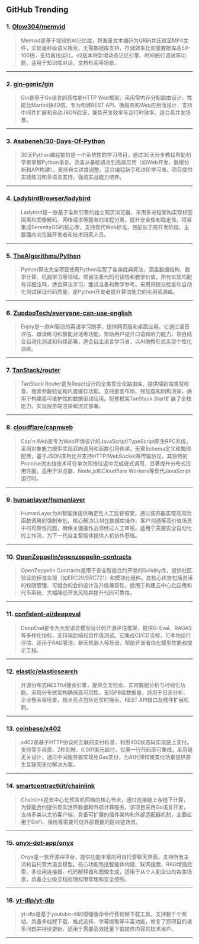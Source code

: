 ## GitHub Trending


### 1. [Olow304/memvid](https://github.com/Olow304/memvid)
> Memvid是基于视频的AI记忆库，将海量文本编码为QR码并压缩至MP4文件，实现毫秒级语义搜索。无需数据库支持，存储效率比向量数据库高50-100倍，支持离线运行。v2版本将新增动态记忆引擎、时间旅行调试等功能，适用于知识库对话、文档检索等场景。
---

### 2. [gin-gonic/gin](https://github.com/gin-gonic/gin)
> Gin是基于Go语言的高性能HTTP Web框架，采用零内存分配路由设计，性能比Martini快40倍。专为构建REST API、微服务和Web应用而设计，支持中间件扩展和自动JSON验证，兼具开发效率与运行时效率，适合高并发场景。
---

### 3. [Asabeneh/30-Days-Of-Python](https://github.com/Asabeneh/30-Days-Of-Python)
> 30天Python编程挑战是一个系统性的学习项目，通过30天分步教程帮助初学者掌握Python语言。涵盖从基础语法到高级应用（如Web开发、数据分析和API构建），支持自主进度调整，适合编程新手和进阶学习者。项目提供实践练习和多语言支持，强调实战能力培养。
---

### 4. [LadybirdBrowser/ladybird](https://github.com/LadybirdBrowser/ladybird)
> Ladybird是一款基于全新引擎的独立网页浏览器，采用多进程架构实现标签隔离和图像解码、网络请求等服务的进程分离，提升安全性和稳定性。项目集成SerenityOS的核心库，支持现代Web标准，目前处于预开发阶段，主要面向浏览器开发者和技术研究人员。
---

### 5. [TheAlgorithms/Python](https://github.com/TheAlgorithms/Python)
> Python算法大全项目使用Python实现了各类经典算法，涵盖数据结构、数学计算、机器学习等领域。项目注重代码可读性和教学价值，所有实现均配有详细注释，适合算法学习、面试准备和教学参考。采用预提交检查和自动化测试保证代码质量，是Python开发者提升算法能力的实用资源库。
---

### 6. [ZuodaoTech/everyone-can-use-english](https://github.com/ZuodaoTech/everyone-can-use-english)
> Enjoy是一款AI驱动的英语学习助手，提供网页版和桌面应用。它通过语音评估、跟读练习和智能对话等功能，帮助用户提升口语和听力能力。项目结合自动化测试和持续部署，适合自主语言学习者，以AI助教形式实现个性化训练。
---

### 7. [TanStack/router](https://github.com/TanStack/router)
> TanStack Router是为React设计的全类型安全路由库，提供端到端类型检查、搜索参数验证和内置缓存功能。支持嵌套布局、预加载和同构渲染，适用于构建高可维护性的数据驱动应用。配套框架TanStack Start扩展了全栈能力，实现服务端渲染和流式部署。
---

### 8. [cloudflare/capnweb](https://github.com/cloudflare/capnweb)
> Cap'n Web是专为Web环境设计的JavaScript/TypeScript原生RPC系统，采用对象能力模型实现双向调用和函数引用传递。无需Schema定义和繁琐配置，基于JSON序列化并支持HTTP/WebSocket等传输协议。其独特的Promise流水线技术可在单次网络往返中完成链式调用，显著提升分布式应用性能。适用于浏览器、Node.js和Cloudflare Workers等现代JavaScript运行时。
---

### 9. [humanlayer/humanlayer](https://github.com/humanlayer/humanlayer)
> HumanLayer为AI智能体提供确定性人工监督框架，通过装饰器实现高风险函数调用的强制审批。核心解决LLM在数据库操作、客户沟通等高价值场景中的可靠性问题，确保关键操作必须经过人工审核。适用于需要安全自动化的工作流，为下一代自主智能体提供人机协作基础。
---

### 10. [OpenZeppelin/openzeppelin-contracts](https://github.com/OpenZeppelin/openzeppelin-contracts)
> OpenZeppelin Contracts是用于安全智能合约开发的Solidity库，提供社区验证的标准实现（如ERC20/ERC721）和模块化组件。其核心优势包括灵活的权限管理、可组合的合约设计及升级兼容性，适用于构建去中心化应用和代币系统，大幅降低开发风险并提升代码可靠性。
---

### 11. [confident-ai/deepeval](https://github.com/confident-ai/deepeval)
> DeepEval是专为大型语言模型设计的开源评估框架，提供G-Eval、RAGAS等多样化指标，支持端到端和组件级测试。它集成CI/CD流程，可本地运行评估，适用于RAG管道、聊天机器人等场景，帮助开发者优化模型性能和提示工程。
---

### 12. [elastic/elasticsearch](https://github.com/elastic/elasticsearch)
> 开源分布式RESTful搜索引擎，提供全文检索、实时数据分析与可视化功能。采用分布式架构确保高可用性，支持PB级数据量，适用于日志分析、企业搜索等场景。技术亮点包括近实时搜索、REST API接口及插件扩展机制。
---

### 13. [coinbase/x402](https://github.com/coinbase/x402)
> x402是基于HTTP协议的互联网支付标准，利用402状态码实现链上支付。支持零手续费、2秒到账、0.001美元起付，仅需一行代码即可集成。采用链无关设计，通过中间服务器实现免Gas支付，为AI代理和微支付场景提供原生互联网支付解决方案。
---

### 14. [smartcontractkit/chainlink](https://github.com/smartcontractkit/chainlink)
> Chainlink是去中心化预言机网络的核心节点，通过连接链上与链下计算，为智能合约提供现实世界数据和外部计算服务。该项目采用Go语言开发，支持多类以太坊客户端，具备可扩展的插件架构和外部适配器机制，主要应用于DeFi、保险等需要可信外部数据的区块链场景。
---

### 15. [onyx-dot-app/onyx](https://github.com/onyx-dot-app/onyx)
> Onyx是一款开源AI平台，提供功能丰富的可自托管聊天界面，支持所有主流和自托管大语言模型。核心功能包括智能体构建、联网搜索、RAG增强检索、多应用连接器、代码解释器和图像生成，适用于从个人到企业的各类场景，具备企业级文档处理权限管理和安全控制。
---

### 16. [yt-dlp/yt-dlp](https://github.com/yt-dlp/yt-dlp)
> yt-dlp是基于youtube-dl的增强版命令行音视频下载工具，支持数千个网站。具备多线程下载、格式选择、字幕提取等丰富功能，修复了原项目的诸多问题并持续更新，适用于需要高效批量下载媒体内容的技术用户。
---
